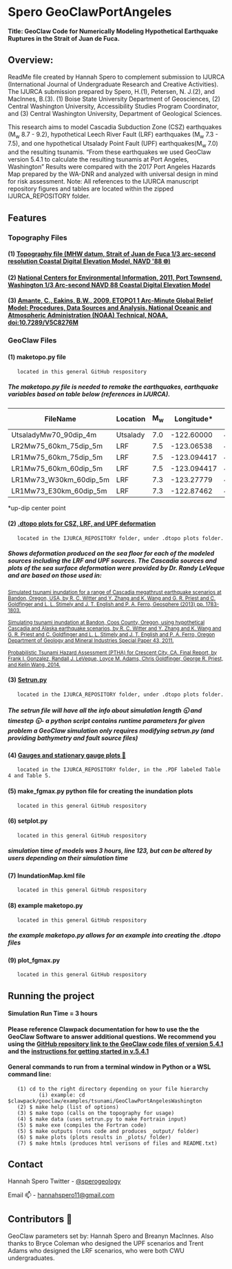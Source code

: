 # Spero GeoClawPortAngeles #
**Title: GeoClaw Code for Numerically Modeling Hypothetical Earthquake Ruptures in the Strait of Juan de Fuca.** 

## **Overview:** ## 
ReadMe file created by Hannah Spero to complement submission to IJURCA (International Journal of Undergraduate Research and Creative Activities). The IJURCA submission prepared by Spero, H.(1), Petersen, N. J.(2), and MacInnes, B.(3). (1) Boise State University Department of Geosciences, (2) Central Washington University, Accessibility Studies Program Coordinator, and (3) Central Washington University, Department of Geological Sciences. 

This research aims to model Cascadia Subduction Zone (CSZ) earthquakes (M<sub>w</sub> 8.7 - 9.2), hypothetical Leech River Fault (LRF) earthquakes (M<sub>w</sub> 7.3 - 7.5), and one hypothetical Utsalady Point Fault (UPF) earthquakes(M<sub>w</sub> 7.0) and the resulting tsunamis. “From these earthquakes we used GeoClaw version 5.4.1 to calculate the resulting tsunamis at Port Angeles, Washington” Results were compared with the 2017 Port Angeles Hazards Map prepared by the WA-DNR and analyzed with universal design in mind for risk assessment. Note: All references to the IJURCA manuscript repository figures and tables are located within the zipped IJURCA_REPOSITORY folder.

## **Features** ##
### Topography Files ###
#### (1) [Topography file (MHW datum, Strait of Juan de Fuca 1/3 arc-second resolution Coastal Digital Elevation Model, NAVD '88 :globe_with_meridians:)](https://catalog.data.gov/dataset/strait-of-juan-de-fuca-1-3-arc-second-navd-88-coastal-digital-elevation-model) ####
#### (2) [National Centers for Environmental Information, 2011, Port Townsend, Washington 1/3 Arc-second NAVD 88 Coastal Digital Elevation Model](catalog.data.gov/dataset/port-townsend-washington-coastal-digital-elevation-model)
#### (3) [Amante, C., Eakins, B.W., 2009. ETOPO1 1 Arc-Minute Global Relief Model: Procedures, Data Sources and Analysis. National Oceanic and Atmospheric Administration (NOAA) Technical, NOAA, doi:10.7289/V5C8276M](https://www.ncei.noaa.gov/access/metadata/landing-page/bin/iso?id=gov.noaa.ngdc.mgg.dem:316)

### GeoClaw Files ###      
#### (1) maketopo.py file ####
       located in this general GitHub respository
##### The maketopo.py file is needed to remake the earthquakes, earthquake variables based on table below (references in IJURCA). #####
| FileName  | Location |M<sub>w</sub>| Longitude* | Latitude* | Strike | Length (km) | Width (km) | Depth (km) | Rake | Dip | Slip (m) |
| ------------- | ------------- | ------------- | ------------- | ------------- | ------------- | ------------- | ------------- | ------------- | ------------- | ------------- | ------------- |
| UtsaladyMw70_90dip_4m | Utsalady  | 7.0 | -122.60000 | 48.30000 | 298 | 29 | 8 | 0 | 90 | 90 | 4 |
| LR2Mw75_60km_75dip_5m  | LRF  | 7.5 | -123.06538 | 48.366628 | 294 | 60 | 15 | 0 | 90 | 75 | 5 |
| LR1Mw75_60km_75dip_5m  | LRF  | 7.5 | -123.094417 | 48.304968 | 294 | 60 | 15 | 0 | 90 | 75 | 5 |
| LR1Mw75_60km_60dip_5m  | LRF  | 7.5 | -123.094417 | 48.304968 | 294 | 60 | 15 | 0 | 90 | 60 | 5 |
| LR1Mw73_W30km_60dip_5m  | LRF  | 7.3 | -123.27779 | 48.359396 | 294 | 30 | 15 | 0 | 90 | 60 | 5 |
| LR1Mw73_E30km_60dip_5m  | LRF | 7.3 | -122.87462 | 48.304968 | 294 | 30 | 15 | 0 | 90 | 60 | 5 |
*up-dip center point

#### (2) [.dtopo plots for CSZ, LRF, and UPF deformation](https://www.clawpack.org/geoclaw/dtopotools_examples.html) ####
       located in the IJURCA_REPOSITORY folder, under .dtopo plots folder.
##### Shows deformation produced on the sea floor for each of the modeled sources including the LRF and UPF sources. The Cascadia sources and plots of the sea surface deformation were provided by Dr. Randy LeVeque and are based on those used in: 

<sub> [Simulated tsunami inundation for a range of Cascadia megathrust earthquake scenarios at Bandon, Oregon, USA, by R. C. Witter and Y. Zhang and K. Wang and G. R. Priest and C. Goldfinger and L. L. Stimely and J. T. English and P. A. Ferro, Geosphere (2013) pp. 1783-1803.](https://pubs.geoscienceworld.org/gsa/geosphere/article/9/6/1783/132896/Simulated-tsunami-inundation-for-a-range-of) </sub>

<sub> [Simulating tsunami inundation at Bandon, Coos County, Oregon, using hypothetical Cascadia and Alaska earthquake scenarios, by R. C. Witter and Y. Zhang and K. Wang and G. R. Priest and C. Goldfinger and L. L. Stimely and J. T. English and P. A. Ferro, Oregon Department of Geology and Mineral Industries Special Paper 43, 2011.](https://www.oregongeology.org/tsuclearinghouse/resources/sp-43/SP-43_onscreen144dpi.pdf) </sub>

<sub> [Probabilistic Tsunami Hazard Assessment (PTHA) for Crescent City, CA. Final Report, by Frank I. Gonzalez, Randall J. LeVeque, Loyce M. Adams, Chris Goldfinger, George R. Priest, and Kelin Wang, 2014.](http://hdl.handle.net/1773/25916)</sub>

#### (3) [Setrun.py](https://www.clawpack.org/setrun_geoclaw.html) ####
       located in the IJURCA_REPOSITORY folder, under .dtopo plots folder.
##### The setrun file will have all the info about simulation length :clock930: and timestep :clock930:- a python script contains runtime parameters for given problem a GeoClaw simulation only requires modifying setrun.py (and providing bathymetry and fault source files) #####
#### (4) [Gauges and stationary gauge plots :pushpin:](https://www.clawpack.org/gauges.html) ####
       located in the IJURCA_REPOSITORY folder, in the .PDF labeled Table 4 and Table 5.
#### (5) make_fgmax.py python file for creating the inundation plots ####
       located in this general GitHub respository
#### (6) setplot.py ####
       located in this general GitHub respository
##### simulation time of models was 3 hours, line 123, but can be altered by users depending on their simulation time #####
#### (7) InundationMap.kml file ####
       located in this general GitHub respository
#### (8) example maketopo.py ####
       located in this general GitHub respository
##### the example maketopo.py allows for an example into creating the .dtopo files #####
#### (9) plot_fgmax.py ####
       located in this general GitHub respository
       
## **Running the project** ##
#### Simulation Run Time = 3 hours ####
#### Please reference Clawpack documentation for how to use the the GeoClaw Software to answer additional questions. We recommend you using the [GitHub repository link to the GeoClaw code files of version 5.4.1](https://github.com/clawpack/doc/blob/dev/doc/geoclaw.rst) and the [instructions for getting started in v.5.4.1](https://www.clawpack.org/v5.4.x/geoclaw.html)
#### General commands to run from a terminal window in Python or a WSL command line: ####
       (1) cd to the right directory depending on your file hierarchy
              (i) example: cd $clawpack/geoclaw/examples/tsunami/GeoClawPortAngelesWashington
       (2) $ make help (list of options)
       (3) $ make topo (calls on the topography for usage)
       (4) $ make data (uses setrun.py to make Fortrain input)
       (5) $ make exe (compiles the Fortran code)
       (5) $ make outputs (runs code and produces _output/ folder)
       (6) $ make plots (plots results in _plots/ folder)
       (7) $ make htmls (produces html verisons of files and README.txt)
       
## **Contact** ##
Hannah Spero
Twitter - [@sperogeology](https://twitter.com/SperoGeology)

Email :mailbox: - hannahspero11@gmail.com

## Contributors :ocean:
GeoClaw parameters set by: Hannah Spero and Breanyn MacInnes. Also thanks to Bryce Coleman who designed the UPF scenarios and Trent Adams who designed the LRF scenarios, who were both CWU undergraduates. 
